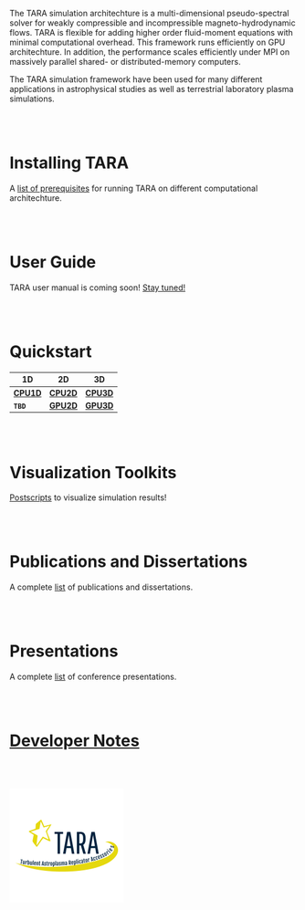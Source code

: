 The TARA simulation architechture is a multi-dimensional pseudo-spectral solver for weakly compressible and incompressible magneto-hydrodynamic flows. TARA is flexible for adding higher order fluid-moment equations with minimal computational overhead. This framework runs efficiently on GPU architechture. In addition, the performance scales efficiently under MPI on massively parallel shared- or distributed-memory computers.

The TARA simulation framework have been used for many different applications in astrophysical studies as well as terrestrial laboratory plasma simulations.

<br/><br/>

# Installing TARA

A [list of prerequisites](prerequisites.md) for running TARA on different computational architechture.

<br/><br/>

# User Guide

TARA user manual is coming soon! [Stay tuned!](documentation.md)

<br/><br/>

# Quickstart

1D | 2D | 3D
------ | ------ | -----
[**CPU1D**](cpu1d.md) | [**CPU2D**](cpu2d.md) | [**CPU3D**](cpu3d.md)
**`TBD`** | [**GPU2D**](gpu2d.md) | [**GPU3D**](gpu3d.md)

<br/><br/>

# Visualization Toolkits

[Postscripts](visualization.md) to visualize simulation results!

<br/><br/>

# Publications and Dissertations

A complete [list](publications.md) of publications and dissertations.

<br/><br/>

# Presentations

A complete [list](presentations.md) of conference presentations.

<br/><br/>

# [Developer Notes](dev-notes.md)

<br/><br/>

![TARA Logo](/assets/img/logo.png)
<!-- Format: ![Alt Text](url) -->
